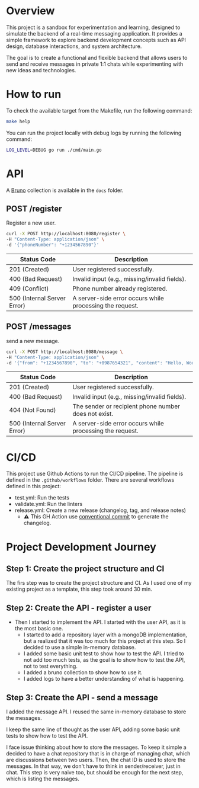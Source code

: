 # Overview

This project is a sandbox for experimentation and learning,
designed to simulate the backend of a real-time messaging application.
It provides a simple framework to explore backend development concepts such as API design,
database interactions,
and system architecture.

The goal is to create a functional and flexible backend
that allows users to send and receive messages in private 1:1 chats while experimenting with new ideas and technologies.

# How to run

To check the available target from the Makefile, run the following command:

```bash
make help
```

You can run the project locally with debug logs by running the following command:

```bash
LOG_LEVEL=DEBUG go run ./cmd/main.go
```

# API

A [Bruno](https://www.usebruno.com/) collection is available in the `docs` folder.

## POST /register

Register a new user.

```bash
curl -X POST http://localhost:8080/register \
-H "Content-Type: application/json" \
-d '{"phoneNumber": "+1234567890"}'
```

| Status Code                 | 	Description                                             |
|-----------------------------|----------------------------------------------------------|
| 201 (Created)               | User registered successfully.                            | 
| 400 (Bad Request)           | Invalid input (e.g., missing/invalid fields).            |
| 409 (Conflict)              | Phone number already registered.                         |
| 500 (Internal Server Error) | A server-side error occurs while processing the request. |

## POST /messages

send a new message.

```bash
curl -X POST http://localhost:8080/message \
-H "Content-Type: application/json" \
-d '{"from": "+1234567890", "to": "+0987654321", "content": "Hello, World!"}'
```

| Status Code                 | 	Description                                             |
|-----------------------------|----------------------------------------------------------|
| 201 (Created)               | User registered successfully.                            | 
| 400 (Bad Request)           | Invalid input (e.g., missing/invalid fields).            |
| 404 (Not Found)             | The sender or recipient phone number does not exist.     |
| 500 (Internal Server Error) | A server-side error occurs while processing the request. |


# CI/CD

This project use Github Actions to run the CI/CD pipeline. The pipeline is defined in the `.github/workflows` folder.
There are several workflows defined in this project:
* test.yml: Run the tests
* validate.yml: Run the linters
* release.yml: Create a new release (changelog, tag, and release notes)
    * :warning: This GH Action use [conventional commit](https://www.conventionalcommits.org/en/v1.0.0/) to generate the changelog.

# Project Development Journey

## Step 1: Create the project structure and CI

The firs step was to create the project structure and CI. As I used one of my existing project as a template, this step took around 30 min.

## Step 2: Create the API - register a user

* Then I started to implement the API. I started with the user API, as it is the most basic one.
  * I started to add a repository layer with a mongoDB implementation, but a realized that it was too much for this project at this step. So I decided to use a simple in-memory database.
  * I added some basic unit test to show how to test the API. I tried to not add too much tests, as the goal is to show how to test the API, not to test everything.
  * I added a bruno collection to show how to use it.
  * I added logs to have a better understanding of what is happening.

## Step 3: Create the API - send a message

I added the message API. I reused the same in-memory database to store the messages.

I keep the same line of thought as the user API, adding some basic unit tests to show how to test the API.

I face issue thinking about how to store the messages.
To keep it simple a decided to have a chat repository that is in charge of managing chat, which are discussions between two users.
Then, the chat ID is used to store the messages. In that way, we don't have to think in sender/receiver, just in chat.
This step is very naive too, but should be enough for the next step, which is listing the messages.